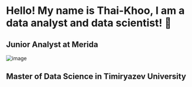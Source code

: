 # Hello! My name is Thai-Khoo, I am a data analyst and data scientist! 👋

## Junior Analyst at Merida 
![image](https://github.com/user-attachments/assets/b0cd218a-4906-4919-9dd0-73e4033c7cf5)

## Master of Data Science in Timiryazev University
